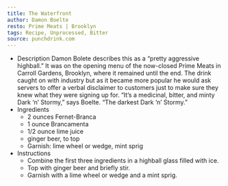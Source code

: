 ```yaml
---
title: The Waterfront
author: Damon Boelte
resto: Prime Meats | Brooklyn
tags: Recipe, Unprocessed, Bitter
source: punchdrink.com
---
```


- Description
  Damon Bolete describes this as a “pretty aggressive highball.” It was on the opening menu of the now-closed Prime Meats in Carroll Gardens, Brooklyn, where it remained until the end. The drink caught on with industry but as it became more popular he would ask servers to offer a verbal disclaimer to customers just to make sure they knew what they were signing up for. “It’s a medicinal, bitter, and minty Dark ‘n’ Stormy,” says Boelte. “The darkest Dark ‘n’ Stormy.”
- Ingredients
  * 2 ounces Fernet-Branca
  * 1 ounce Brancamenta
  * 1/2 ounce lime juice
  * ginger beer, to top
  * Garnish: lime wheel or wedge, mint sprig
- Instructions
  * Combine the first three ingredients in a highball glass filled with ice.
  * Top with ginger beer and briefly stir.
  * Garnish with a lime wheel or wedge and a mint sprig.
